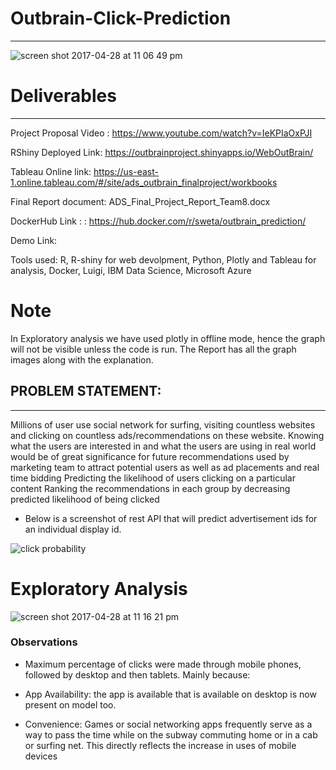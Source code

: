 # Outbrain-Click-Prediction
<hr>

![screen shot 2017-04-28 at 11 06 49 pm](https://cloud.githubusercontent.com/assets/21116708/25552417/6fe17abc-2c67-11e7-8e0a-5714286a572f.png)

# Deliverables
<hr>

Project Proposal Video : https://www.youtube.com/watch?v=IeKPIaOxPJI

RShiny Deployed Link: https://outbrainproject.shinyapps.io/WebOutBrain/

Tableau Online link: https://us-east-1.online.tableau.com/#/site/ads_outbrain_finalproject/workbooks

Final Report document: ADS_Final_Project_Report_Team8.docx

DockerHub Link : : https://hub.docker.com/r/sweta/outbrain_prediction/

Demo Link: 

Tools used: R, R-shiny for web devolpment, Python, Plotly and Tableau for analysis, Docker, Luigi, IBM Data Science, Microsoft Azure

# Note
In Exploratory analysis we have used plotly in offline mode, hence the graph will not be visible unless the code is run.
The Report has all the graph images along with the explanation.


## PROBLEM STATEMENT:
<hr>

Millions of user use social network for surfing, visiting countless websites and clicking on countless ads/recommendations  on these website.
Knowing what the users are interested in and what the users are using in real world would be of great significance for future recommendations used by marketing team to attract potential users
as well as ad placements and real time bidding
Predicting the likelihood of users clicking on a particular content
Ranking the recommendations in each group by decreasing predicted likelihood of being clicked


* Below is a screenshot of rest API that will predict advertisement ids for an individual display id.

![click probability](https://cloud.githubusercontent.com/assets/21116708/25552442/c4d45670-2c67-11e7-9f97-e2ccf68b36d7.JPG)


# Exploratory Analysis

![screen shot 2017-04-28 at 11 16 21 pm](https://cloud.githubusercontent.com/assets/21116708/25552472/c0150d2c-2c68-11e7-9c9e-53e411ab7090.png)

### Observations
* Maximum percentage of clicks were made through mobile phones, followed by desktop and then tablets. Mainly because: 

* App Availability: the app is available that is available on desktop is now present on model too.

* Convenience:  Games or social networking apps frequently serve as a way to pass the time while on the subway commuting home or in a cab or surfing net. This directly reflects the increase in uses of mobile devices    

